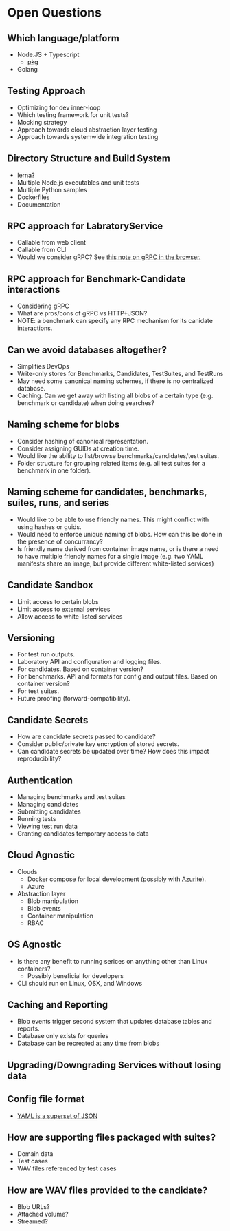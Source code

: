 # Open Questions

## Which language/platform
* Node.JS + Typescript
    * [pkg](https://www.npmjs.com/package/pkg)
* Golang

## Testing Approach
* Optimizing for dev inner-loop
* Which testing framework for unit tests?
* Mocking strategy
* Approach towards cloud abstraction layer testing
* Approach towards systemwide integration testing

## Directory Structure and Build System
* lerna?
* Multiple Node.js executables and unit tests
* Multiple Python samples
* Dockerfiles
* Documentation

## RPC approach for LabratoryService
* Callable from web client
* Callable from CLI
* Would we consider gRPC? See [this note on gRPC in the browser.](https://grpc.io/blog/state-of-grpc-web/)

## RPC approach for Benchmark-Candidate interactions
* Considering gRPC
* What are pros/cons of gRPC vs HTTP+JSON?
* NOTE: a benchmark can specify any RPC mechanism for its canidate interactions.

## Can we avoid databases altogether?
* Simplifies DevOps
* Write-only stores for Benchmarks, Candidates, TestSuites, and TestRuns
* May need some canonical naming schemes, if there is no centralized database.
* Caching. Can we get away with listing all blobs of a certain type (e.g. benchmark or candidate) when doing searches?

## Naming scheme for blobs
* Consider hashing of canonical representation.
* Consider assigning GUIDs at creation time.
* Would like the ability to list/browse benchmarks/candidates/test suites.
* Folder structure for grouping related items (e.g. all test suites for a benchmark in one folder).

## Naming scheme for candidates, benchmarks, suites, runs, and series
* Would like to be able to use friendly names. This might conflict with using hashes or guids.
* Would need to enforce unique naming of blobs. How can this be done in the presence of concurrancy?
* Is friendly name derived from container image name, or is there a need to have multiple friendly names for a single image (e.g. two YAML manifests share an image, but provide different white-listed services)

## Candidate Sandbox
* Limit access to certain blobs
* Limit access to external services
* Allow access to white-listed services

## Versioning
* For test run outputs.
* Laboratory API and configuration and logging files.
* For candidates. Based on container version?
* For benchmarks. API and formats for config and output files. Based on container version?
* For test suites.
* Future proofing (forward-compatibility).

## Candidate Secrets
* How are candidate secrets passed to candidate?
* Consider public/private key encryption of stored secrets.
* Can candidate secrets be updated over time? How does this impact reproducibility?

## Authentication
* Managing benchmarks and test suites
* Managing candidates
* Submitting candidates
* Running tests
* Viewing test run data
* Granting candidates temporary access to data

## Cloud Agnostic

* Clouds
  * Docker compose for local development (possibly with [Azurite](https://github.com/Azure/Azurite)).
  * Azure
* Abstraction layer
  * Blob manipulation
  * Blob events
  * Container manipulation
  * RBAC

## OS Agnostic

* Is there any benefit to running serices on anything other than Linux containers?
    * Possibly beneficial for developers
* CLI should run on Linux, OSX, and Windows

## Caching and Reporting
* Blob events trigger second system that updates database tables and reports.
* Database only exists for queries
* Database can be recreated at any time from blobs

## Upgrading/Downgrading Services without losing data

## Config file format
* [YAML is a superset of JSON](https://stackoverflow.com/questions/1726802/what-is-the-difference-between-yaml-and-json/1729545#1729545)

## How are supporting files packaged with suites?
* Domain data
* Test cases
* WAV files referenced by test cases

## How are WAV files provided to the candidate?
* Blob URLs?
* Attached volume?
* Streamed?
